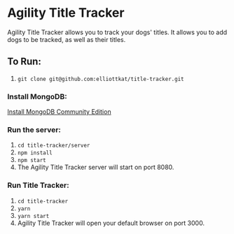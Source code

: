 # Agility Title Tracker
Agility Title Tracker allows you to track your dogs' titles.  It allows you to add dogs to be tracked, as well as their titles.

## To Run:
1. `git clone git@github.com:elliottkat/title-tracker.git`

### Install MongoDB:
[Install MongoDB Community Edition](https://docs.mongodb.com/manual/tutorial/install-mongodb-on-ubuntu/#install-mongodb-community-edition)

### Run the server:
1. `cd title-tracker/server`
1. `npm install`
1. `npm start`
1. The Agility Title Tracker server will start on port 8080.

### Run Title Tracker:
1. `cd title-tracker`
1. `yarn`
1. `yarn start`
1. Agility Title Tracker will open your default browser on port 3000.
